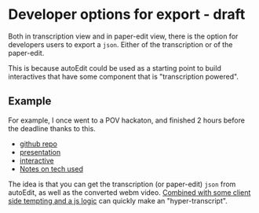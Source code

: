 # Developer options for export - draft

Both in transcription view and in paper-edit view, there is the option for developers users to export a `json`. Either of the transcription or of the paper-edit. 

This is because autoEdit could be used as a starting point to build interactives that have some component that is "transcription powered". 

## Example
For example, I once went to a POV hackaton, and finished 2 hours before the deadline thanks to this. 


- [github repo](https://github.com/pietrop/BattleSounds)
- [presentation](https://docs.google.com/presentation/d/19TB4CpkCDqMJQvhmZF3I9AN7IQ0VsIA8nsfpdHkfDss/)
- [interactive](http://pietropassarelli.com/BattleSounds/)
- [Notes on tech used](https://github.com/pietrop/BattleSounds/blob/master/notes.md)


The idea is that you can get the transcription (or paper-edit) `json` from autoEdit, as well as the converted webm video. [Combined with some client side tempting and a js  logic](https://github.com/pietrop/BattleSounds/blob/master/docs/index.html#L171) can quickly make an "hyper-transcript".
